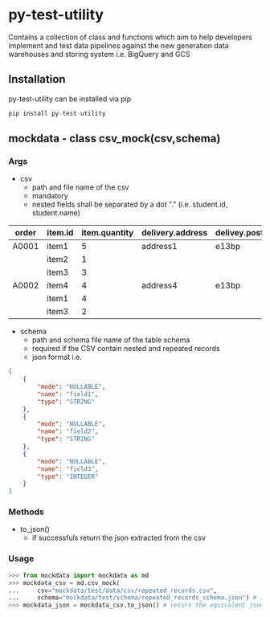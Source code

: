 # py-test-utility 

Contains a collection of class and functions which aim to help developers implement and test data pipelines against the new generation data warehouses and storing system i.e. BigQuery and GCS

## Installation
py-test-utility can be installed via pip

```python 
pip install py-test-utility
```
## mockdata - class csv_mock(csv,schema) 

### Args

- csv
    - path and file name of the csv
    - mandatory
    - nested fields shall be separated by a dot "."  (i.e. student.id, student.name)

|order | item.id | item.quantity | delivery.address | delivey.postcode |
|---|---|---|---|---|
| A0001 | item1 | 5 | address1 | e13bp |
| | item2 | 1 | | |
| | item3 | 3 | | |
| A0002 | item4 | 4  | address4 | e13bp |
| | item1 | 4 | | |
| | item3 | 2 | | |

- schema 
    - path and schema file name of the table schema
    - required if the CSV contain nested and repeated records
    - json format i.e. 
```json
[
    {
        "mode": "NULLABLE", 
        "name": "field1", 
        "type": "STRING"
    }, 
    {
        "mode": "NULLABLE", 
        "name": "field2", 
        "type": "STRING"
    }, 
    {
        "mode": "NULLABLE", 
        "name": "field3", 
        "type": "INTEGER"
    }
]
```

### Methods
- to_json()
    - if successfuls return the json extracted from the csv


### Usage

```python 
>>> from mockdata import mockdata as md
>>> mockdata_csv = md.csv_mock(
...     csv="mockdata/test/data/csv/repeated_records.csv", 
...     schema="mockdata/test/schema/repeated_records_schema.json") # initialise the object
>>> mockdata_json = mockdata_csv.to_json() # return the equivalent json
```

